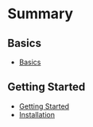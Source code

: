 # Summary

## Basics

* [Basics](/README.md)

## Getting Started

* [Getting Started](/Getting-Started/getting-started.md)
* [Installation](/Getting-Started/installation.md)



